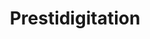---
title: "Prestidigitation"
permalink: /spells/prestidigitation/
tags:
  - Spell
available_for:
  - Bard
  - Sorcerer
  - Warlock
  - Wizard
level: "Cantrip"
school: "Transmutation"
range: "10 ft"
comp:
  - V
  - S
duration: "1 hour"
description: |
  This spell is a minor magical trick that novice spellcasters use for practice. You create one of the following magical effects within 'range':

  You create an instantaneous, harmless sensory effect, such as a shower of sparks, a puff of wind, faint musical notes, or an odd odor.

  You instantaneously light or snuff out a candle, a torch, or a small campfire.

  You instantaneously clean or soil an object no larger than 1 cubic foot.

  You chill, warm, or flavor up to 1 cubic foot of nonliving material for 1 hour.

  You make a color, a small mark, or a symbol appear on an object or a surface for 1 hour.

  You create a nonmagical trinket or an illusory image that can fit in your hand and that lasts until the end of your next turn.

  If you cast this spell multiple times, you can have up to three of its non-instantaneous effects active at a time, and you can dismiss such an effect as an action.
excerpt: "This spell is a minor magical trick that novice spellcasters use for practice."
source: "Basic Rules"
---